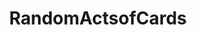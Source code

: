 ---
title: RandomActsofCards
crosslinks:
- RandomKindness
- randomactsofkindness
- TelegramStickersShare
- AskReddit
- penpals
- Watercolor
- aww
- philately
- PostCardExchange
- raocflair
---